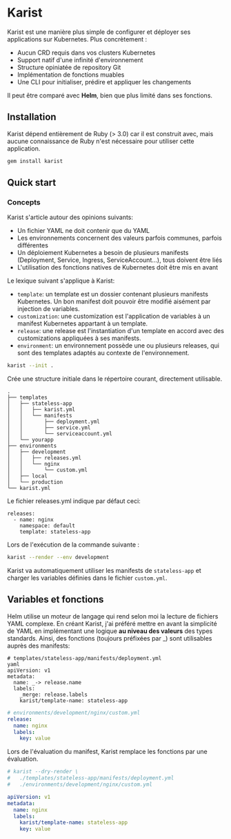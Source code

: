 # Karist

Karist est une manière plus simple de configurer et déployer ses applications sur Kubernetes. Plus concrètement :

* Aucun CRD requis dans vos clusters Kubernetes
* Support natif d'une infinité d'environnement
* Structure opiniatée de repository Git
* Implémentation de fonctions muables
* Une CLI pour initialiser, prédire et appliquer les changements

Il peut être comparé avec **Helm**, bien que plus limité dans ses fonctions.

## Installation

Karist dépend entièrement de Ruby (> 3.0) car il est construit avec, mais aucune connaissance de Ruby n'est nécessaire pour utiliser cette application.

```bash
gem install karist
```

## Quick start

### Concepts

Karist s'article autour des opinions suivants:

* Un fichier YAML ne doit contenir que du YAML
* Les environnements concernent des valeurs parfois communes, parfois différentes
* Un déploiement Kubernetes a besoin de plusieurs manifests (Deployment, Service, Ingress, ServiceAccount...), tous doivent être liés
* L'utilisation des fonctions natives de Kubernetes doit être mis en avant

Le lexique suivant s'applique à Karist:

* `template`: un template est un dossier contenant plusieurs manifests Kubernetes. Un bon manifest doit pouvoir être modifié aisément par injection de variables.
* `customization`: une customization est l'application de variables à un manifest Kubernetes appartant à un template.
* `release`: une release est l'instantiation d'un template en accord avec des customizations appliquées à ses manifests.
* `environment`: un environnement possède une ou plusieurs releases, qui sont des templates adaptés au contexte de l'environnement.

```bash
karist --init .
```

Crée une structure initiale dans le répertoire courant, directement utilisable.

```
.
├── templates
│   ├── stateless-app
│   │   ├── karist.yml
│   │   └── manifests
│   │       ├── deployment.yml
│   │       ├── service.yml
│   │       └── serviceaccount.yml
│   └── yourapp
├── environments
│   ├── development
│   │   ├── releases.yml
│   │   └── nginx
│   │       └── custom.yml
│   ├── local
│   └── production
└── karist.yml
```

Le fichier releases.yml indique par défaut ceci:

```
releases:
  - name: nginx
    namespace: default
    template: stateless-app
```

Lors de l'exécution de la commande suivante :

```bash
karist --render --env development
```

Karist va automatiquement utiliser les manifests de `stateless-app` et charger les variables définies dans le fichier `custom.yml`.

## Variables et fonctions

Helm utilise un moteur de langage qui rend selon moi la lecture de fichiers YAML complexe. En créant Karist, j'ai préféré mettre en avant la simplicité de YAML en implémentant une logique **au niveau des valeurs** des types standards.
Ainsi, des fonctions (toujours préfixées par _) sont utilisables auprès des manifests:

```
# templates/stateless-app/manifests/deployment.yml
yaml
apiVersion: v1
metadata:
  name: _-> release.name
  labels:
    _merge: release.labels
    karist/template-name: stateless-app
```

```yaml
# environments/development/nginx/custom.yml
release:
  name: nginx
  labels:
    key: value
```

Lors de l'évaluation du manifest, Karist remplace les fonctions par une évaluation. 

```yaml
# karist --dry-render \
#   ./templates/stateless-app/manifests/deployment.yml
#   ./environments/development/nginx/custom.yml

apiVersion: v1
metadata:
  name: nginx
  labels:
    karist/template-name: stateless-app
    key: value
```
